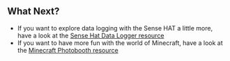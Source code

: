## What Next?

- If you want to explore data logging with the Sense HAT a little more, have a look at the [Sense Hat Data Logger resource](https://www.raspberrypi.org/learning/sense-hat-data-logger/)
- If you want to have more fun with the world of Minecraft, have a look at the [Minecraft Photobooth resource](https://www.raspberrypi.org/learning/minecraft-photobooth/)

